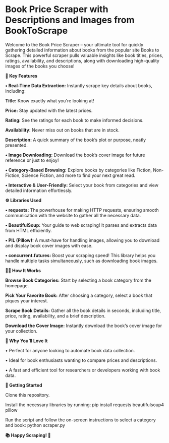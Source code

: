 # Book Price Scraper with Descriptions and Images from BookToScrape
Welcome to the Book Price Scraper – your ultimate tool for quickly gathering detailed information about books from the popular site Books to Scrape. This powerful scraper pulls valuable insights like book titles, prices, ratings, availability, and descriptions, along with downloading high-quality images of the books you choose!

**🚀 Key Features**

**• Real-Time Data Extraction:** Instantly scrape key details about books, including:

**Title:** Know exactly what you're looking at!

**Price:** Stay updated with the latest prices.

**Rating:** See the ratings for each book to make informed decisions.

**Availability:** Never miss out on books that are in stock.

**Description:** A quick summary of the book’s plot or purpose, neatly presented.

**• Image Downloading:** Download the book’s cover image for future reference or just to enjoy!

**• Category-Based Browsing:** Explore books by categories like Fiction, Non-Fiction, Science Fiction, and more to find your next great read.

**• Interactive & User-Friendly:** Select your book from categories and view detailed information effortlessly.

**⚙️ Libraries Used**

**• requests:** The powerhouse for making HTTP requests, ensuring smooth communication with the website to gather all the necessary data.

**• BeautifulSoup:** Your guide to web scraping! It parses and extracts data from HTML efficiently.

**• PIL (Pillow):** A must-have for handling images, allowing you to download and display book cover images with ease.

**• concurrent.futures:** Boost your scraping speed! This library helps you handle multiple tasks simultaneously, such as downloading book images.

**🧑‍💻 How It Works**

**Browse Book Categories:** Start by selecting a book category from the homepage.

**Pick Your Favorite Book:** After choosing a category, select a book that piques your interest.

**Scrape Book Details:** Gather all the book details in seconds, including title, price, rating, availability, and a brief description.

**Download the Cover Image:** Instantly download the book’s cover image for your collection.

**🎯 Why You’ll Love It**

• Perfect for anyone looking to automate book data collection.

• Ideal for book enthusiasts wanting to compare prices and descriptions.

• A fast and efficient tool for researchers or developers working with book data.

**📂 Getting Started**

Clone this repository.

Install the necessary libraries by running: pip install requests beautifulsoup4 pillow

Run the script and follow the on-screen instructions to select a category and book: python scraper.py

**📚 Happy Scraping! 🚀**


